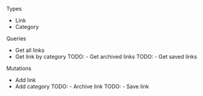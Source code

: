 Types
  - Link
  - Category

Queries
  - Get all links
  - Get link by category
  TODO: - Get archived links
  TODO: - Get saved links

Mutations 
  - Add link
  - Add category
  TODO: - Archive link
  TODO: - Save link
